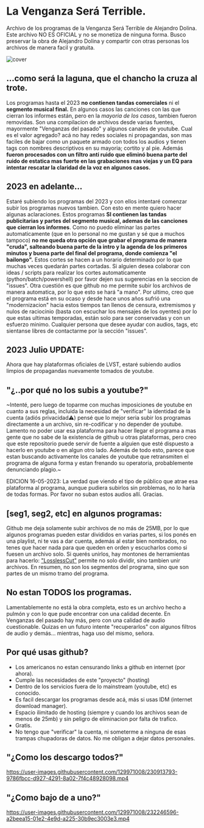 # La Venganza Será Terrible.
Archivo de los programas de la Venganza Será Terrible de Alejandro Dolina. 
Este archivo NO ES OFICIAL y no se monetiza de ninguna forma.
Busco preservar la obra de Alejandro Dolina y compartir con otras personas los archivos de manera facil y gratuita.


![cover](https://user-images.githubusercontent.com/129971008/230121694-4c171696-2b0a-457e-b1ed-b0083489d38f.jpg)





## ...como será la laguna, que el chancho la cruza al trote.
Los programas hasta el 2023 __no contienen tandas comerciales__ ni el __segmento musical final.__ En algunos casos las canciones con las que cierran los informes están, pero en la *mayoria de los casos*, tambien fueron removidas.
Son una compilacion de archivos desde varias fuentes, mayormente "Venganzas del pasado" y algunos canales de youtube. 
Cual es el valor agregado? acá no hay redes sociales ni propagandas, son mas faciles de bajar como un paquete armado con todos los audios y tienen tags con nombres descriptivos en su mayoria; cortito y al pie. Además __fueron procesados con un filtro anti ruido que eliminó buena parte del ruido de estatica mas fuerte en las grabaciones mas viejas y un EQ para intentar rescatar la claridad de la voz en algunos casos.__

## 2023 en adelante...
Estaré subiendo los programas del 2023 y con ellos intentaré comenzar subir los programas nuevos tambien. Con esto en mente quiero hacer algunas aclaraciones. 
Estos programas __SI contienen las tandas publicitarias y partes del segmento musical, ademas de las canciones que cierran los informes__.
Como no puedo eliminar las partes automaticamente (que en lo personal no me gustan y sé que a muchos tampoco) __no me queda otra opción que grabar el programa de manera "cruda", salteando buena parte de la intro y la <interminable> agenda de los primeros minutos y buena parte del final del programa, donde comienza "el bailongo".__ Estos cortes se hacen a un horario determinado por lo que muchas veces quedarán partes cortadas. Si alguien desea colaborar con ideas / scripts para realizar los cortes automaticamente (python/batch/powershell) por favor dejen sus sugerencias en la seccion de "issues". Otra cuestión es que github no me permite subir los archivos de manera automatica, por lo que esto se hará "a mano". Por ultimo, creo que el programa está en su ocaso y desde hace unos años sufrió una "modernizacion" hacia estos tiempos tan llenos de censura, extremismos y nulos de raciocinio (basta con escuchar los mensajes de los oyentes) por lo que estas ultimas temporadas, están solo para ser conservadas y con un esfuerzo minimo. Cualquier persona que desee ayudar con audios, tags, etc sientanse libres de contactarme por la sección "issues".
## 2023 Julio UPDATE:
Ahora que hay plataformas oficiales de LVST, estaré subiendo audios limpios de propagandas nuevamente tomados de youtube.




## "¿..por qué no los subis a youtube?"
~Intenté, pero luego de toparme con muchas imposiciones de youtube en cuanto a sus reglas, incluida la necesidad de "verificar" la identidad de la cuenta (adiós privacidad⚠) pensé que lo mejor seria subir los programas directamente a un archivo, sin re-codificar y no depender de youtube. Lamento no poder usar esa plataforma para hacer llegar el programa a mas gente que no sabe de la existencia de github u otras plataformas, pero creo que este repositorio puede servir de fuente a alguien que esté dispuesto a hacerlo en youtube o en algun otro lado. Además de todo esto, parece que estan buscando activamente los canales de youtube que retransmiten el programa de alguna forma y estan frenando su operatoria, probablemente denunciando plagio.~
  
EDICION 16-05-2023: La verdad que viendo el tipo de público que atrae esa plataforma al programa, aunque pudiera subirlos sin problemas, no lo haría de todas formas. Por favor no suban estos audios allí. Gracias.

## [seg1, seg2, etc] en algunos programas:
Github me deja solamente subir archivos de no más de 25MB, por lo que algunos programas pueden estar divididos en varias partes, si los ponés en una playlist, ni te vas a dar cuenta, además al estar bien nombrados, no tenes que hacer nada para que queden en orden y escucharlos como si fuesen un archivo solo. Si querés unirlos, hay montones de herramientas para hacerlo: ["LosslessCut"](https://github.com/mifi/lossless-cut) permite no solo dividir, sino tambien unir archivos.
En resumen, no son los segmentos del programa, sino que son partes de un mismo tramo del programa.

## No estan TODOS los programas.
Lamentablemente no está la obra completa, esto es un archivo hecho a pulmón y con lo que pude encontrar con una calidad decente. En Venganzas del pasado hay más, pero con una calidad de audio cuestionable. Quizas en un futuro intente "recuperarlos" con algunos filtros de audio y demás... mientras, haga uso del mismo, señora.

## Por qué usas github?
- Los americanos no estan censurando links a github en internet (por ahora).
- Cumple las necesidades de este "proyecto" (hosting)
- Dentro de los servicios fuera de lo mainstream (youtube, etc) es conocido.
- Es facil descargar los programas desde acá, más si usas IDM (internet download manager).
- Espacio ilimitado de hosting (siempre y cuando los archivos sean de menos de 25mb) y sin peligro de eliminacion por falta de trafico.
- Gratis.
- No tengo que "verificar" la cuenta, ni someterme a ninguna de esas trampas chupadoras de datos. No me obligan a dejar datos personales.

## "¿Como los descargo todos?"
https://user-images.githubusercontent.com/129971008/230913793-9786fbcc-d927-4291-8a02-7f4c48928098.mp4

## "¿Como bajo de a uno?"
https://user-images.githubusercontent.com/129971008/232246596-a2beea15-01e2-4e9d-a225-30b9ec3003e3.mp4



